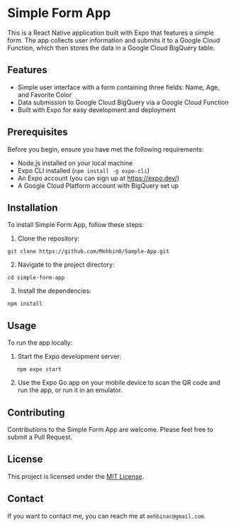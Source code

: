 # Simple Form App

This is a React Native application built with Expo that features a simple form. The app collects user information and submits it to a Google Cloud Function, which then stores the data in a Google Cloud BigQuery table.

## Features

- Simple user interface with a form containing three fields: Name, Age, and Favorite Color
- Data submission to Google Cloud BigQuery via a Google Cloud Function
- Built with Expo for easy development and deployment

## Prerequisites

Before you begin, ensure you have met the following requirements:
- Node.js installed on your local machine
- Expo CLI installed (`npm install -g expo-cli`)
- An Expo account (you can sign up at https://expo.dev/)
- A Google Cloud Platform account with BigQuery set up

## Installation

To install Simple Form App, follow these steps:

1. Clone the repository:
```
git clone https://github.com/Mehbin0/Sample-App.git
```
2. Navigate to the project directory:
```
cd simple-form-app
```
3. Install the dependencies:
```
npm install
```

## Usage

To run the app locally:

1. Start the Expo development server:
```
   npm expo start
```

2. Use the Expo Go app on your mobile device to scan the QR code and run the app, or run it in an emulator.


## Contributing

Contributions to the Simple Form App are welcome. Please feel free to submit a Pull Request.

## License

This project is licensed under the [MIT License](https://opensource.org/licenses/MIT).

## Contact

If you want to contact me, you can reach me at `mehbinac@gmail.com`.
